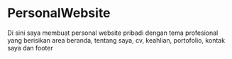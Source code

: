 # PersonalWebsite
Di sini saya membuat personal website pribadi dengan tema profesional yang berisikan area beranda, tentang saya, cv, keahlian, portofolio, kontak saya dan footer
